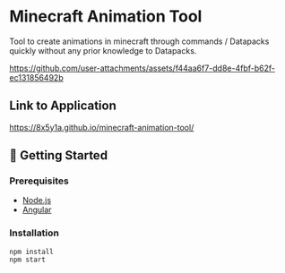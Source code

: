 # Minecraft Animation Tool
Tool to create animations in minecraft through commands / Datapacks quickly without any prior knowledge to Datapacks.

https://github.com/user-attachments/assets/f44aa6f7-dd8e-4fbf-b62f-ec131856492b

## Link to Application
https://8x5y1a.github.io/minecraft-animation-tool/

## 🚀 Getting Started

### Prerequisites

- [Node.js](https://nodejs.org/)
- [Angular](https://angular.dev/installation)

### Installation

```
npm install
npm start
```

